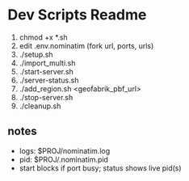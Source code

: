 # Dev Scripts Readme

1) chmod +x *.sh
2) edit .env.nominatim (fork url, ports, urls)
3) ./setup.sh
4) ./import_multi.sh
5) ./start-server.sh
6) ./server-status.sh
7) ./add_region.sh <geofabrik_pbf_url>
8) ./stop-server.sh
9) ./cleanup.sh

## notes

- logs: $PROJ/nominatim.log
- pid:  $PROJ/.nominatim.pid
- start blocks if port busy; status shows live pid(s)
